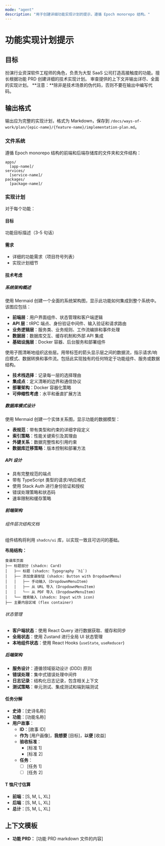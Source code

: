 ```yaml
---
mode: "agent"
description: "用于创建详细功能实现计划的提示，遵循 Epoch monorepo 结构。"
---
```


# 功能实现计划提示

## 目标

扮演行业资深软件工程师的角色，负责为大型 SaaS 公司打造高接触度的功能。擅长根据功能 PRD 创建详细的技术实现计划。
审查提供的上下文并输出详尽、全面的实现计划。
**注意：**除非是技术场景的伪代码，否则不要在输出中编写代码。

## 输出格式

输出应为完整的实现计划，格式为 Markdown，保存到 `/docs/ways-of-work/plan/{epic-name}/{feature-name}/implementation-plan.md`。

### 文件系统

遵循 Epoch monorepo 结构的前端和后端存储库的文件夹和文件结构：

```
apps/
  [app-name]/
services/
  [service-name]/
packages/
  [package-name]/
```

### 实现计划

对于每个功能：

#### 目标

功能目标描述（3-5 句话）

#### 需求

- 详细的功能需求（项目符号列表）
- 实现计划细节

#### 技术考虑

##### 系统架构概述

使用 Mermaid 创建一个全面的系统架构图，显示此功能如何集成到整个系统中。该图应包括：

- **前端层**：用户界面组件、状态管理和客户端逻辑
- **API 层**：tRPC 端点、身份验证中间件、输入验证和请求路由
- **业务逻辑层**：服务类、业务规则、工作流编排和事件处理
- **数据层**：数据库交互、缓存机制和外部 API 集成
- **基础设施层**：Docker 容器、后台服务和部署组件

使用子图清晰地组织这些层。用带标签的箭头显示层之间的数据流，指示请求/响应模式、数据转换和事件流。包括此实现独有的任何特定于功能组件、服务或数据结构。

- **技术栈选择**：记录每一层的选择理由
- **集成点**：定义清晰的边界和通信协议
- **部署架构**：Docker 容器化策略
- **可伸缩性考虑**：水平和垂直扩展方法

##### 数据库模式设计

使用 Mermaid 创建一个实体关系图，显示功能的数据模型：

- **表规范**：带有类型和约束的详细字段定义
- **索引策略**：性能关键索引及其理由
- **外键关系**：数据完整性和引用约束
- **数据库迁移策略**：版本控制和部署方法

##### API 设计

- 具有完整规范的端点
- 带有 TypeScript 类型的请求/响应格式
- 使用 Stack Auth 进行身份验证和授权
- 错误处理策略和状态码
- 速率限制和缓存策略

##### 前端架构

###### 组件层次结构文档

组件结构将利用 `shadcn/ui` 库，以实现一致且可访问的基础。

**布局结构：**

```
食谱库页面
├── 标题部分 (shadcn: Card)
│   ├── 标题 (shadcn: Typography `h1`)
│   ├── 添加食谱按钮 (shadcn: Button with DropdownMenu)
│   │   ├── 手动输入 (DropdownMenuItem)
│   │   ├── 从 URL 导入 (DropdownMenuItem)
│   │   └── 从 PDF 导入 (DropdownMenuItem)
│   └── 搜索输入 (shadcn: Input with icon)
├── 主要内容区域 (flex container)
```

###### 状态管理

- **客户端状态**：使用 React Query 进行数据获取、缓存和同步
- **全局状态**：使用 Zustand 进行全局 UI 状态管理
- **本地组件状态**：使用 React Hooks (`useState`, `useReducer`)

##### 后端架构

- **服务设计**：遵循领域驱动设计 (DDD) 原则
- **错误处理**：集中式错误处理中间件
- **日志记录**：结构化日志记录，包含相关上下文
- **测试策略**：单元测试、集成测试和端到端测试

#### 任务分解

- **史诗**：[史诗名称]
- **功能**：[功能名称]
- **用户故事**：
  - **ID**：[故事 ID]
  - **作为** [用户画像]，**我想要** [目标]，**以便** [收益]
  - **验收标准**：
    - [标准 1]
    - [标准 2]
  - **任务**：
    - [ ] [任务 1]
    - [ ] [任务 2]

#### T 恤尺寸估算

- **前端**：[S, M, L, XL]
- **后端**：[S, M, L, XL]
- **总计**：[S, M, L, XL]

## 上下文模板

- **功能 PRD：** [功能 PRD markdown 文件的内容]
